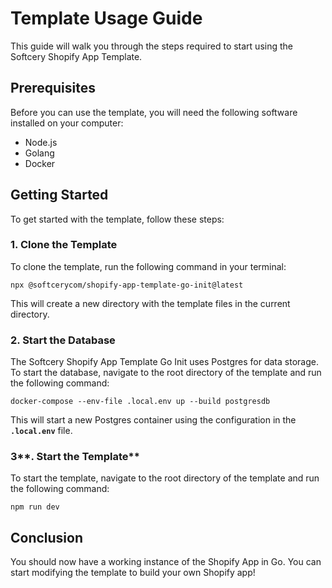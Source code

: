 # **Template Usage Guide**

This guide will walk you through the steps required to start using the Softcery Shopify App Template.

## **Prerequisites**

Before you can use the template, you will need the following software installed on your computer:

- Node.js
- Golang
- Docker

## **Getting Started**

To get started with the template, follow these steps:

### **1. Clone the Template**

To clone the template, run the following command in your terminal:

```
npx @softcerycom/shopify-app-template-go-init@latest
```

This will create a new directory with the template files in the current directory.

### **2. Start the Database**

The Softcery Shopify App Template Go Init uses Postgres for data storage. To start the database, navigate to the root directory of the template and run the following command:

```
docker-compose --env-file .local.env up --build postgresdb
```

This will start a new Postgres container using the configuration in the **`.local.env`** file.

### 3**. Start the Template**

To start the template, navigate to the root directory of the template and run the following command:

```
npm run dev
```

## **Conclusion**

You should now have a working instance of the Shopify App in Go. You can start modifying the template to build your own Shopify app!
